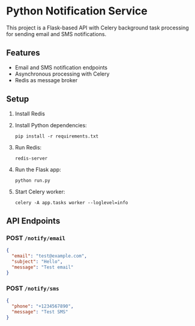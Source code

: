 # Python Notification Service

This project is a Flask-based API with Celery background task processing for sending email and SMS notifications.

## Features
- Email and SMS notification endpoints
- Asynchronous processing with Celery
- Redis as message broker

## Setup

1. Install Redis
2. Install Python dependencies:
   ```
   pip install -r requirements.txt
   ```

3. Run Redis:
   ```
   redis-server
   ```

4. Run the Flask app:
   ```
   python run.py
   ```

5. Start Celery worker:
   ```
   celery -A app.tasks worker --loglevel=info
   ```

## API Endpoints

### POST `/notify/email`
```json
{
  "email": "test@example.com",
  "subject": "Hello",
  "message": "Test email"
}
```

### POST `/notify/sms`
```json
{
  "phone": "+1234567890",
  "message": "Test SMS"
}
```
